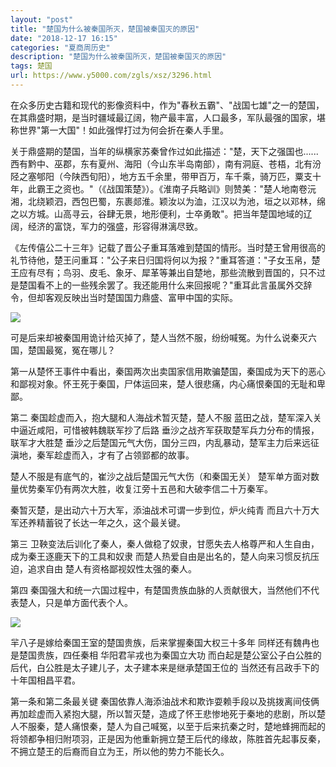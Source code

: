 ```yaml
---
layout: "post"
title: "楚国为什么被秦国所灭，楚国被秦国灭的原因"
date: "2018-12-17 16:15"
categories: "夏商周历史"
description: "楚国为什么被秦国所灭，楚国被秦国灭的原因"
tags: 楚国
url: https://www.y5000.com/zgls/xsz/3296.html
---
```






在众多历史古籍和现代的影像资料中，作为"春秋五霸"、"战国七雄"之一的楚国，在其鼎盛时期，是当时疆域最辽阔，物产最丰富，人口最多，军队最强的国家，堪称世界"第一大国"！如此强悍打过为何会折在秦人手里。

关于鼎盛期的楚国，当年的纵横家苏秦曾作过如此描述："楚，天下之强国也......西有黔中、巫郡，东有夏州、海阳（今山东半岛南部），南有洞庭、苍梧，北有汾陉之塞郇阳（今陕西旬阳），地方五千余里，带甲百万，车千乘，骑万匹，粟支十年，此霸王之资也。"（《战国策楚》）。《淮南子兵略训》则赞美："楚人地南卷沅湘，北绕颖泗，西包巴蜀，东裹郯淮。颖汝以为洫，江汉以为池，垣之以邓林，绵之以方城。山高寻云，谷肆无景，地形便利，士卒勇敢"。把当年楚国地域的辽阔，经济的富饶，军力的强盛，形容得淋漓尽致。

《左传僖公二十三年》记载了晋公子重耳落难到楚国的情形。当时楚王曾用很高的礼节待他，楚王问重耳："公子来日归国将何以为报？"重耳答道："子女玉帛，楚王应有尽有；鸟羽、皮毛、象牙、犀革等兼出自楚地，那些流散到晋国的，只不过是楚国看不上的一些残余罢了。我还能用什么来回报呢？"重耳此言虽属外交辞令，但却客观反映出当时楚国国力鼎盛、富甲中国的实际。

![](https://img.y5000.com/uploads/allimg/160930/1451025I5-0.jpg)

可是后来却被秦国用诡计给灭掉了，楚人当然不服，纷纷喊冤。为什么说秦灭六国，楚国最冤，冤在哪儿？

第一从楚怀王事件中看出，秦国两次出卖国家信用欺骗楚国，秦国成为天下的恶心和鄙视对象。怀王死于秦国，尸体运回来，楚人很悲痛，内心痛恨秦国的无耻和卑鄙。

第二 秦国趁虚而入，抱大腿和人海战术暂灭楚，楚人不服 蓝田之战，楚军深入关中逼近咸阳，可惜被韩魏联军抄了后路
垂沙之战齐军获取楚军兵力分布的情报，联军才大胜楚 垂沙之后楚国元气大伤，国分三四，内乱暴动，楚军主力后来远征滇地，秦军趁虚而入，才有了占领郢都的故事。

楚人不服是有底气的，崔沙之战后楚国元气大伤（和秦国无关） 楚军单方面对数量优势秦军仍有两次大胜，收复江旁十五邑和大破李信二十万秦军。

秦暂灭楚，是出动六十万大军，添油战术可谓一步到位，炉火纯青 而且六十万大军还养精蓄锐了长达一年之久，这个最关键。

第三 卫鞅变法后训化了秦人，秦人做稳了奴隶，甘愿失去人格尊严和人生自由，成为秦王逐鹿天下的工具和奴隶 而楚人热爱自由是出名的，楚人向来习惯反抗压迫，追求自由
楚人有资格鄙视奴性太强的秦人。

第四 秦国强大和统一六国过程中，有楚国贵族血脉的人贡献很大，当然他们不代表楚人，只是单方面代表个人。

![](https://img.y5000.com/uploads/allimg/160930/145102K40-1.jpg)

羋八子是嫁给秦国王室的楚国贵族，后来掌握秦国大权三十多年 同样还有魏冉也是楚国贵族，四任秦相 华阳君羋戎也为秦国立大功
而白起是楚公室公子白公胜的后代，白公胜是太子建儿子，太子建本来是继承楚国王位的 当然还有吕政手下的十年国相昌平君。

第一条和第二条最关键
秦国依靠人海添油战术和欺诈耍赖手段以及挑拨离间伎俩再加趁虚而入紧抱大腿，所以暂灭楚，造成了怀王悲惨地死于秦地的悲剧，所以楚人不服秦，楚人痛恨秦，楚人为自己喊冤，以至于后来抗秦之时，楚地蜂拥而起的将领都争相归附项羽，正是因为他重新拥立楚王后代的缘故，陈胜首先起事反秦，不拥立楚王的后裔而自立为王，所以他的势力不能长久。
